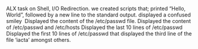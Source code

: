 ALX task on Shell, I/O Redirection.
we created scripts that;
printed “Hello, World”, followed by a new line to the standard output.
displayed a confused smiley 
Displayed the content of the /etc/passwd file.
Displayed the content of /etc/passwd and /etc/hosts
Displayed the last 10 lines of /etc/passwd
Displayed the first 10 lines of /etc/passwd
that displayed the third line of the file ‘iacta’ amongst others.
